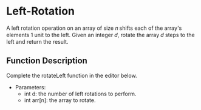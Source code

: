 # Left-Rotation

A left rotation operation on an array of size 𝑛 shifts each of the array's elements 1 unit to the left. Given an integer 𝑑, rotate the array 𝑑 steps to the left and return the result.

## Function Description

Complete the rotateLeft function in the editor below.

- Parameters:
  * int d: the number of left rotations to perform.
  * int arr[n]: the array to rotate.
